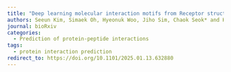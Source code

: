 ```yaml
---
title: "Deep learning molecular interaction motifs from Receptor structure alone"
authors: Seeun Kim, Simaek Oh, Hyeonuk Woo, Jiho Sim, Chaok Seok* and Hahnbeom Park*
journal: bioRxiv
categories:
  - Prediction of protein-peptide interactions
tags:
  - protein interaction prediction
redirect_to: https://doi.org/10.1101/2025.01.13.632880
---
```

